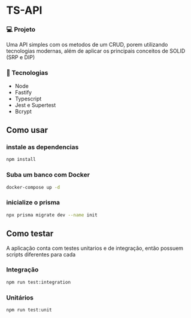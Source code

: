 # TS-API

### 💻 Projeto

Uma API simples com os metodos de um CRUD, porem utilizando tecnologias modernas, além de aplicar os principais conceitos de SOLID (SRP e DIP)

### 🚀 Tecnologias

- Node
- Fastify
- Typescript
- Jest e Supertest
- Bcrypt

## Como usar

### instale as dependencias

```bash
npm install
```

### Suba um banco com Docker

```bash
docker-compose up -d
```

### inicialize o prisma

```bash
npx prisma migrate dev --name init
```

## Como testar

A aplicação conta com testes unitarios e de integração, então possuem scripts diferentes para cada

### Integração

```bash
npm run test:integration
```

### Unitários

```bash
npm run test:unit
```
